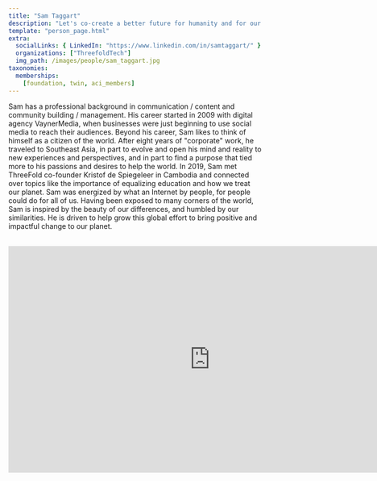 ```yaml
---
title: "Sam Taggart"
description: "Let's co-create a better future for humanity and for our planet...."
template: "person_page.html"
extra:
  socialLinks: { LinkedIn: "https://www.linkedin.com/in/samtaggart/" }
  organizations: ["ThreefoldTech"]
  img_path: /images/people/sam_taggart.jpg
taxonomies:
  memberships:
    [foundation, twin, aci_members]
---
```


Sam has a professional background in communication / content and community building / management. His career started in 2009 with digital agency VaynerMedia, when businesses were just beginning to use social media to reach their audiences. Beyond his career, Sam likes to think of himself as a citizen of the world. After eight years of "corporate" work, he traveled to Southeast Asia, in part to evolve and open his mind and reality to new experiences and perspectives, and in part to find a purpose that tied more to his passions and desires to help the world. In 2019, Sam met ThreeFold co-founder Kristof de Spiegeleer in Cambodia and connected over topics like the importance of equalizing education and how we treat our planet. Sam was energized by what an Internet by people, for people could do for all of us. Having been exposed to many corners of the world, Sam is inspired by the beauty of our differences, and humbled by our similarities. He is driven to help grow this global effort to bring positive and impactful change to our planet.

<BR>
<div class="aspect-w-16 aspect-h-9">
<iframe src="https://player.vimeo.com/video/607456068?h=64c911d55f" width="800" height="450" frameborder="0" allow="autoplay; fullscreen" allowfullscreen></iframe>
</div>
<BR>

